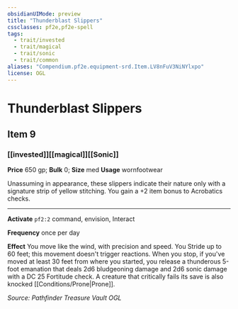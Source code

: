 ```yaml
---
obsidianUIMode: preview
title: "Thunderblast Slippers"
cssclasses: pf2e,pf2e-spell
tags:
  - trait/invested
  - trait/magical
  - trait/sonic
  - trait/common
aliases: "Compendium.pf2e.equipment-srd.Item.LV8nFuV3NiNYlxpo"
license: OGL
---
```

# Thunderblast Slippers
## Item 9
### [[invested]][[magical]][[Sonic]]


**Price** 650 gp; 
**Bulk** 0; **Size** med
**Usage** wornfootwear

Unassuming in appearance, these slippers indicate their nature only with a signature strip of yellow stitching. You gain a +2 item bonus to Acrobatics checks.

* * *

**Activate** `pf2:2` command, envision, Interact

**Frequency** once per day

**Effect** You move like the wind, with precision and speed. You Stride up to 60 feet; this movement doesn't trigger reactions. When you stop, if you've moved at least 30 feet from where you started, you release a thunderous 5-foot emanation that deals 2d6 bludgeoning damage and 2d6 sonic damage with a DC 25 Fortitude check. A creature that critically fails its save is also knocked [[Conditions/Prone|Prone]].

*Source: Pathfinder Treasure Vault*
*OGL*